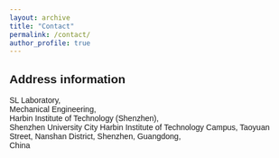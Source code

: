 ```yaml
---
layout: archive
title: "Contact"
permalink: /contact/
author_profile: true
---
```

<style>
body {
    font-family: 'Trebuchet MS', sans-serif; /* 使用 Trebuchet MS 字体 */
}
</style>

<h2> Address information </h2>

SL Laboratory, <br>
Mechanical Engineering, <br>
Harbin Institute of Technology (Shenzhen), <br>
Shenzhen University City Harbin Institute of Technology Campus, Taoyuan Street, Nanshan District, Shenzhen, Guangdong, <br>
China<br>
